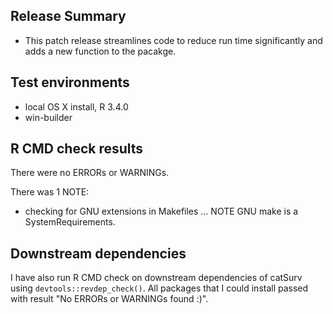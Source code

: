 ## Release Summary
* This patch release streamlines code to reduce run time significantly and adds a new function to the pacakge.

## Test environments
* local OS X install, R 3.4.0
* win-builder

## R CMD check results
There were no ERRORs or WARNINGs.

There was 1 NOTE:

* checking for GNU extensions in Makefiles ... NOTE GNU make is a SystemRequirements.

## Downstream dependencies
I have also run R CMD check on downstream dependencies of catSurv using `devtools::revdep_check()`.
All packages that I could install passed with result "No ERRORs or WARNINGs found :)".
